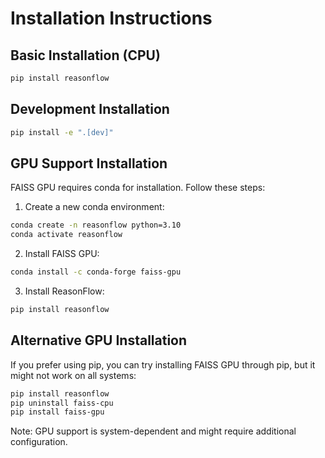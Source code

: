 # Installation Instructions

## Basic Installation (CPU)
```bash
pip install reasonflow
```

## Development Installation
```bash
pip install -e ".[dev]"
```

## GPU Support Installation
FAISS GPU requires conda for installation. Follow these steps:

1. Create a new conda environment:
```bash
conda create -n reasonflow python=3.10
conda activate reasonflow
```

2. Install FAISS GPU:
```bash
conda install -c conda-forge faiss-gpu
```

3. Install ReasonFlow:
```bash
pip install reasonflow
```

## Alternative GPU Installation
If you prefer using pip, you can try installing FAISS GPU through pip, but it might not work on all systems:
```bash
pip install reasonflow
pip uninstall faiss-cpu
pip install faiss-gpu
```

Note: GPU support is system-dependent and might require additional configuration. 